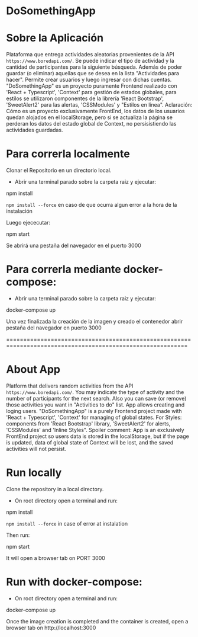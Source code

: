 # DoSomethingApp

# Sobre la Aplicación

Plataforma que entrega actividades aleatorias provenientes de la API `https://www.boredapi.com/`. Se puede indicar el tipo de actividad y la cantidad de participantes para la siguiente búsqueda. Además de poder guardar (o eliminar) aquellas que se desea en la lista "Actividades para hacer". Permite crear usuarios y luego ingresar con dichas cuentas.
"DoSomethingApp" es un proyecto puramente Frontend realizado con 'React + Typescript', 'Context' para gestión de estados globales, para estilos se utilizaron componentes de la librería 'React Bootstrap', 'SweetAlert2' para las alertas, 'CSSModules' y "Estilos en línea".
Aclaración: Cómo es un proyecto exclusivamente FrontEnd, los datos de los usuarios quedan alojados en el localStorage, pero si se actualiza la página se perderan los datos del estado global de Context, no persisistiendo las actividades guardadas.

# Para correrla localmente

Clonar el Repositorio en un directorio local.

- Abrir una terminal parado sobre la carpeta raiz y ejecutar: 

npm install

`npm install --force` en caso de que ocurra algun error a la hora de la instalación <br/>

Luego ejececutar:

npm start

Se abrirá una pestaña del navegador en el puerto 3000

# Para correrla mediante docker-compose:

- Abrir una terminal parado sobre la carpeta raiz y ejecutar: 

docker-compose up

Una vez finalizada la creación de la imagen y creado el contenedor abrir pestaña del navegador en puerto 3000

===========================================================================================================

# About App

Platform that delivers random activities from the API `https://www.boredapi.com/`. You may indicate the type of activity and the number of participants for the next search. Also you can save (or remove) those activities you want in "Activities to do" list. App allows creating and loging users.
"DoSomethingApp" is a purely Frontend project made with 'React + Typescript', 'Context' for managing of global states. For Styles: components from 'React Bootstrap' library, 'SweetAlert2' for alerts, 'CSSModules' and 'Inline Styles".
Spoiler comment: App is an exclusively FrontEnd project so users data is stored in the localStorage, but if the page is updated, data of global state of Context will be lost, and the saved activities will not persist.

# Run locally

Clone the repository in a local directory.

- On root directory open a terminal and run:

npm install

`npm install --force` in case of error at instalation <br/>

Then run:

npm start

It will open a browser tab on PORT 3000

# Run with docker-compose:

- On root directory open a terminal and run: 

docker-compose up

Once the image creation is completed and the container is created, open a browser tab on http://localhost:3000
